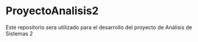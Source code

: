# ProyectoAnalisis2
Este repositorio sera utilizado para el desarrollo del proyecto de Análisis de Sistemas 2
